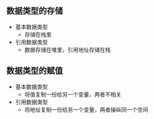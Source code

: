 ##  数据类型的存储

* 基本数据类型
  * 存储在栈里
* 引用数据类型
  * 数据存储在堆里，引用地址存储在栈

## 数据类型的赋值

* 基本数据类型
  * 将值复制一份给另一个变量，两者不相关
* 引用数据类型
  * 将地址复制一份给另一个变量，两者操纵同一个空间

